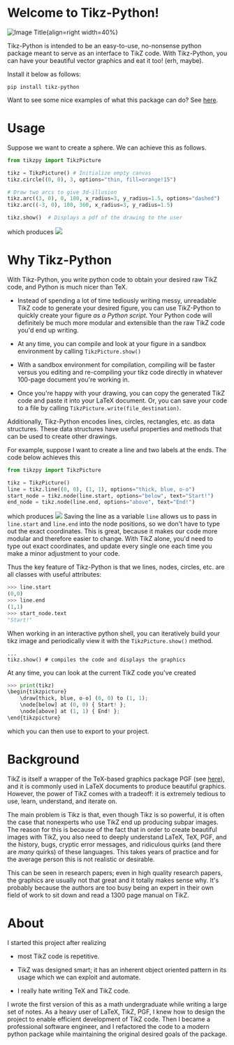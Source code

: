 # Welcome to Tikz-Python!

![Image Title](/Tikz-Python/png/blowup.png){align=right width=40%} 

Tikz-Python is intended to be an easy-to-use, no-nonsense python package meant to serve as an interface to TikZ code. With Tikz-Python, you can have your beautiful vector graphics and eat it too! (erh, maybe).  


Install it below as follows:
```
pip install tikz-python
```

Want to see some nice examples of what this package can do? See [here](examples.md).

# Usage 
Suppose we want to create a sphere. We can achieve this as follows.
```python
from tikzpy import TikzPicture  

tikz = TikzPicture() # Initialize empty canvas
tikz.circle((0, 0), 3, options="thin, fill=orange!15")

# Draw two arcs to give 3d-illusion
tikz.arc((3, 0), 0, 180, x_radius=3, y_radius=1.5, options="dashed")
tikz.arc((-3, 0), 180, 360, x_radius=3, y_radius=1.5)

tikz.show()  # Displays a pdf of the drawing to the user
```
which produces
<img src="/Tikz-Python/png/basic.png"> 

# Why Tikz-Python 

With Tikz-Python, you write python code to obtain your desired raw TikZ code, and Python is much nicer than TeX. 

* Instead of spending a lot of time tediously writing messy, unreadable TikZ code to generate your desired figure, 
you can use TikZ-Python to quickly create your figure *as a Python script*. Your Python code will definitely be much 
more modular and extensible than the raw TikZ code you'd end up writing. 

* At any time, you can compile and look at your figure in a sandbox environment by calling `TikzPicture.show()`

* With a sandbox environment for compilation, compiling will be faster versus you editing and re-compiling your tikz code directly in whatever 100-page document you're working in.

* Once you're happy with your drawing, you can copy the generated TikZ code and paste it into your LaTeX document. Or, you can 
save your code to a file by calling `TikzPicture.write(file_destination)`.

Additionally, Tikz-Python encodes lines, circles, rectangles, etc. as data structures. These data structures have useful properties and methods
that can be used to create other drawings.

For example, suppose I want to create a line and two labels at the ends. The code below achieves this
```python
from tikzpy import TikzPicture

tikz = TikzPicture()
line = tikz.line((0, 0), (1, 1), options="thick, blue, o-o")
start_node = tikz.node(line.start, options="below", text="Start!")
end_node = tikz.node(line.end, options="above", text="End!")
```
which produces 
<img src="/Tikz-Python/png/line_and_two_nodes.png">
Saving the line as a variable `line` allows us to pass in `line.start` and `line.end` into the node positions, so we don't have to type out the exact coordinates. 
This is great, because it makes our code more modular and therefore easier to change. With TikZ alone, you'd need to type out exact coordinates, and update every single one each time you make a minor adjustment to your code.

Thus the key feature of Tikz-Python is that we lines, nodes, circles, etc. are all classes with useful attributes:
```python
>>> line.start
(0,0)
>>> line.end
(1,1)
>>> start_node.text
"Start!"
```
When working in an interactive python shell, you can iteratively build your tikz image and periodically view it with the `TikzPicture.show()` method.
```
...
tikz.show() # compiles the code and displays the graphics
```
At any time, you can look at the current TikZ code you've created 
```python
>>> print(tikz)
\begin{tikzpicture}
    \draw[thick, blue, o-o] (0, 0) to (1, 1);
    \node[below] at (0, 0) { Start! };
    \node[above] at (1, 1) { End! };
\end{tikzpicture}
```
which you can then use to export to your project.


# Background
TikZ is itself a wrapper of the TeX-based graphics package PGF (see [here](https://github.com/pgf-tikz/pgf/blob/master/tex/generic/pgf/frontendlayer/tikz/tikz.code.tex)), and it is commonly used in LaTeX documents to produce beautiful graphics.
However, the power of TikZ comes with a tradeoff: it is extremely tedious to use, learn, understand, and iterate on. 

The main problem is Tikz is that, even though Tikz is so powerful, it is often the case that 
nonexperts who use TikZ end up producing subpar images. 
The reason for this is because of the fact that in order to create beautiful images with TikZ, you also need to deeply understand 
LaTeX, TeX, PGF, and the history, bugs, cryptic error messages, and ridiculous quirks (and there are *many* quirks) of these languages. 
This takes years of practice and for the average person this is not realistic or desirable.

This can be seen in research papers; even in high quality research papers, the graphics are usually not that great and it totally makes sense why. 
It's probably because the authors are too busy being an expert in their own field of work to sit down and read a 1300 page manual on TikZ.

# About
I started this project after realizing 

* most TikZ code is repetitive.

* TikZ was designed smart; it has an inherent object oriented pattern in its usage which we can exploit and automate.

* I really hate writing TeX and TikZ code.

I wrote the first version of this as a math undergraduate while writing a large set of notes. As a heavy user of LaTeX, TikZ, PGF, I knew how to design the project to enable efficient development of TikZ code.
Then I became a professional software engineer, and I refactored the code to a modern python package while maintaining the original desired goals of the package. 



